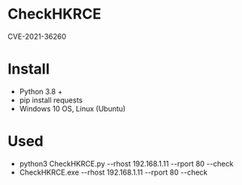# CheckHKRCE
CVE-2021-36260
# Install 
- Python 3.8 +
- pip install requests
- Windows 10 OS, Linux (Ubuntu)
# Used
- python3 CheckHKRCE.py --rhost 192.168.1.11 --rport 80 --check
- CheckHKRCE.exe --rhost 192.168.1.11 --rport 80 --check
